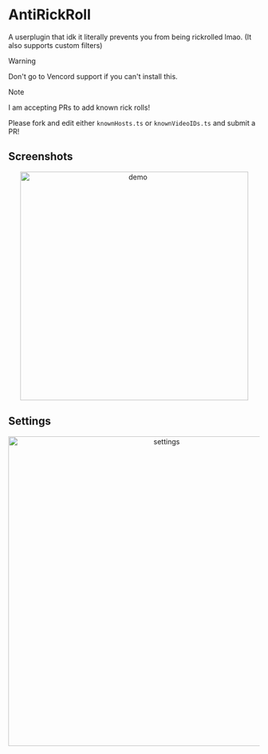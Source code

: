 # AntiRickRoll
A userplugin that idk it literally prevents you from being rickrolled lmao. (It also supports custom filters)

> [!WARNING]
> Don't go to Vencord support if you can't install this. 

> [!NOTE]
> I am accepting PRs to add known rick rolls!
> 
> Please fork and edit either `knownHosts.ts` or `knownVideoIDs.ts` and submit a PR!

## Screenshots
<p align="center">
<img width="457" alt="demo" src="https://github.com/user-attachments/assets/915489a1-5f80-4025-a8c7-0dfe596187a9">
</p>

## Settings
<p align="center">
<img width="619" alt="settings" src="https://github.com/user-attachments/assets/80a9b553-4514-44fd-89f2-84df4f7d1e37">
</p>
